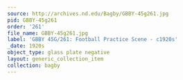 ```yaml
---
source: http://archives.nd.edu/Bagby/GBBY-45g261.jpg
pid: GBBY-45g261
order: '261'
file_name: GBBY-45g261.jpg
label: 'GBBY 45G/261: Football Practice Scene - c1920s'
_date: 1920s
object_type: glass plate negative
layout: generic_collection_item
collection: bagby
---
```

